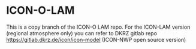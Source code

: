 # ICON-O-LAM
This is a copy branch of the ICON-O LAM repo.
For the ICON-LAM version (regional atmosphere only) you can refer to DKRZ gitlab repo https://gitlab.dkrz.de/icon/icon-model (ICON-NWP open source version)
